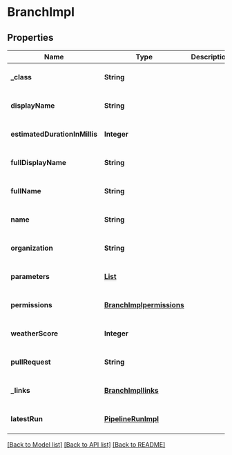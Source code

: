# BranchImpl
## Properties

Name | Type | Description | Notes
------------ | ------------- | ------------- | -------------
**\_class** | **String** |  | [optional] [default to null]
**displayName** | **String** |  | [optional] [default to null]
**estimatedDurationInMillis** | **Integer** |  | [optional] [default to null]
**fullDisplayName** | **String** |  | [optional] [default to null]
**fullName** | **String** |  | [optional] [default to null]
**name** | **String** |  | [optional] [default to null]
**organization** | **String** |  | [optional] [default to null]
**parameters** | [**List**](StringParameterDefinition.md) |  | [optional] [default to null]
**permissions** | [**BranchImplpermissions**](BranchImplpermissions.md) |  | [optional] [default to null]
**weatherScore** | **Integer** |  | [optional] [default to null]
**pullRequest** | **String** |  | [optional] [default to null]
**\_links** | [**BranchImpllinks**](BranchImpllinks.md) |  | [optional] [default to null]
**latestRun** | [**PipelineRunImpl**](PipelineRunImpl.md) |  | [optional] [default to null]

[[Back to Model list]](../README.md#documentation-for-models) [[Back to API list]](../README.md#documentation-for-api-endpoints) [[Back to README]](../README.md)

